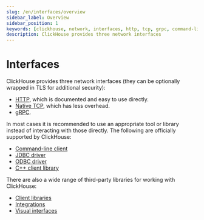 ```yaml
---
slug: /en/interfaces/overview
sidebar_label: Overview
sidebar_position: 1
keywords: [clickhouse, network, interfaces, http, tcp, grpc, command-line, client, jdbc, odbc, driver]
description: ClickHouse provides three network interfaces
---
```


# Interfaces

ClickHouse provides three network interfaces (they can be optionally wrapped in TLS for additional security):

-   [HTTP](http.md), which is documented and easy to use directly.
-   [Native TCP](../interfaces/tcp.md), which has less overhead.
-   [gRPC](grpc.md).

In most cases it is recommended to use an appropriate tool or library instead of interacting with those directly. The following are officially supported by ClickHouse:

-   [Command-line client](../interfaces/cli.md)
-   [JDBC driver](../interfaces/jdbc.md)
-   [ODBC driver](../interfaces/odbc.md)
-   [C++ client library](../interfaces/cpp.md)

There are also a wide range of third-party libraries for working with ClickHouse:

-   [Client libraries](../interfaces/third-party/client-libraries.md)
-   [Integrations](../interfaces/third-party/integrations.md)
-   [Visual interfaces](../interfaces/third-party/gui.md)

